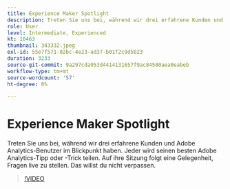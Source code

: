 ```yaml
---
title: Experience Maker Spotlight
description: Treten Sie uns bei, während wir drei erfahrene Kunden und Adobe Analytics-Benutzer im Blickpunkt haben.
role: User
level: Intermediate, Experienced
kt: 10463
thumbnail: 343332.jpeg
exl-id: 55e7f571-02bc-4e23-ad37-b01f2c9d5023
duration: 3233
source-git-commit: 9a297cda953d4414131657f9ac84580aea0eabeb
workflow-type: tm+mt
source-wordcount: '57'
ht-degree: 0%

---
```


# Experience Maker Spotlight

Treten Sie uns bei, während wir drei erfahrene Kunden und Adobe Analytics-Benutzer im Blickpunkt haben. Jeder wird seinen besten Adobe Analytics-Tipp oder -Trick teilen. Auf ihre Sitzung folgt eine Gelegenheit, Fragen live zu stellen. Das willst du nicht verpassen.

>[!VIDEO](https://video.tv.adobe.com/v/343332/?quality=12&learn=on)

